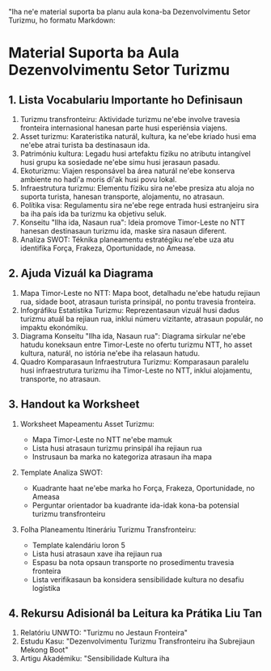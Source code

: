 "Iha ne'e material suporta ba planu aula kona-ba Dezenvolvimentu Setor Turizmu, ho formatu Markdown:

# Material Suporta ba Aula Dezenvolvimentu Setor Turizmu

## 1. Lista Vocabulariu Importante ho Definisaun

1. Turizmu transfronteiru: Aktividade turizmu ne'ebe involve travesia fronteira internasional hanesan parte husi esperiénsia viajens.
2. Asset turizmu: Karateristika naturál, kultura, ka ne'ebe kriado husi ema ne'ebe atrai turista ba destinasaun ida.
3. Patrimóniu kultura: Legadu husi artefaktu fíziku no atributu intangível husi grupu ka sosiedade ne'ebe simu husi jerasaun pasadu.
4. Ekoturizmu: Viajen responsável ba área naturál ne'ebe konserva ambiente no hadi'a moris di'ak husi povu lokal.
5. Infraestrutura turizmu: Elementu fíziku sira ne'ebe presiza atu aloja no suporta turista, hanesan transporte, alojamentu, no atrasaun.
6. Polítika visa: Regulamentu sira ne'ebe rege entrada husi estranjeiru sira ba iha país ida ba turizmu ka objetivu seluk.
7. Konseitu "Ilha ida, Nasaun rua": Ideia promove Timor-Leste no NTT hanesan destinasaun turizmu ida, maske sira nasaun diferent.
8. Analiza SWOT: Téknika planeamentu estratégiku ne'ebe uza atu identifika Força, Frakeza, Oportunidade, no Ameasa.

## 2. Ajuda Vizuál ka Diagrama

1. Mapa Timor-Leste no NTT: Mapa boot, detalhadu ne'ebe hatudu rejiaun rua, sidade boot, atrasaun turista prinsipál, no pontu travesia fronteira.
2. Infográfiku Estatístika Turizmu: Reprezentasaun vizuál husi dadus turizmu atuál ba rejiaun rua, inklui númeru vizitante, atrasaun populár, no impaktu ekonómiku.
3. Diagrama Konseitu "Ilha ida, Nasaun rua": Diagrama sirkular ne'ebe hatudu koneksaun entre Timor-Leste no ofertu turizmu NTT, ho asset kultura, naturál, no istória ne'ebe iha relasaun hatudu.
4. Quadro Komparasaun Infraestrutura Turizmu: Komparasaun paralelu husi infraestrutura turizmu iha Timor-Leste no NTT, inklui alojamentu, transporte, no atrasaun.

## 3. Handout ka Worksheet

1. Worksheet Mapeamentu Asset Turizmu:
   - Mapa Timor-Leste no NTT ne'ebe mamuk
   - Lista husi atrasaun turizmu prinsipál iha rejiaun rua
   - Instrusaun ba marka no kategoriza atrasaun iha mapa

2. Template Analiza SWOT:
   - Kuadrante haat ne'ebe marka ho Força, Frakeza, Oportunidade, no Ameasa
   - Perguntar orientador ba kuadrante ida-idak kona-ba potensial turizmu transfronteiru

3. Folha Planeamentu Itineráriu Turizmu Transfronteiru:
   - Template kalendáriu loron 5
   - Lista husi atrasaun xave iha rejiaun rua
   - Espasu ba nota opsaun transporte no prosedimentu travesia fronteira
   - Lista verifikasaun ba konsidera sensibilidade kultura no desafiu logístika

## 4. Rekursu Adisionál ba Leitura ka Prátika Liu Tan

1. Relatóriu UNWTO: "Turizmu no Jestaun Fronteira"
2. Estudu Kasu: "Dezenvolvimentu Turizmu Transfronteiru iha Subrejiaun Mekong Boot"
3. Artigu Akadémiku: "Sensibilidade Kultura iha